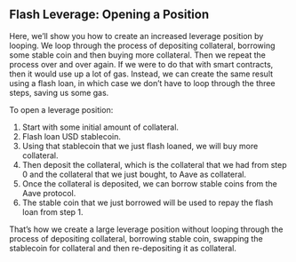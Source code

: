 ## Flash Leverage: Opening a Position

Here, we’ll show you how to create an increased leverage position by looping.
We loop through the process of depositing collateral, borrowing some stable coin and then buying more collateral.
Then we repeat the process over and over again. If we were to do that with smart contracts, then it would use up a lot of gas. Instead, we can create the same result using a flash loan, in which case we don’t have to loop through the three steps, saving us some gas.

To open a leverage position:

1. Start with some initial amount of collateral.
2. Flash loan USD stablecoin.
3. Using that stablecoin that we just flash loaned, we will buy more collateral.
4. Then deposit the collateral, which is the collateral that we had from step 0 and the collateral that we just bought, to Aave as collateral.
5. Once the collateral is deposited, we can borrow stable coins from the Aave protocol.
6. The stable coin that we just borrowed will be used to repay the flash loan from step 1.

That’s how we create a large leverage position without looping through the process of depositing collateral, borrowing stable coin, swapping the stablecoin for collateral and then re-depositing it as collateral.
